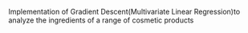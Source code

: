 Implementation of Gradient Descent(Multivariate Linear Regression)to analyze the ingredients of a range of cosmetic products
